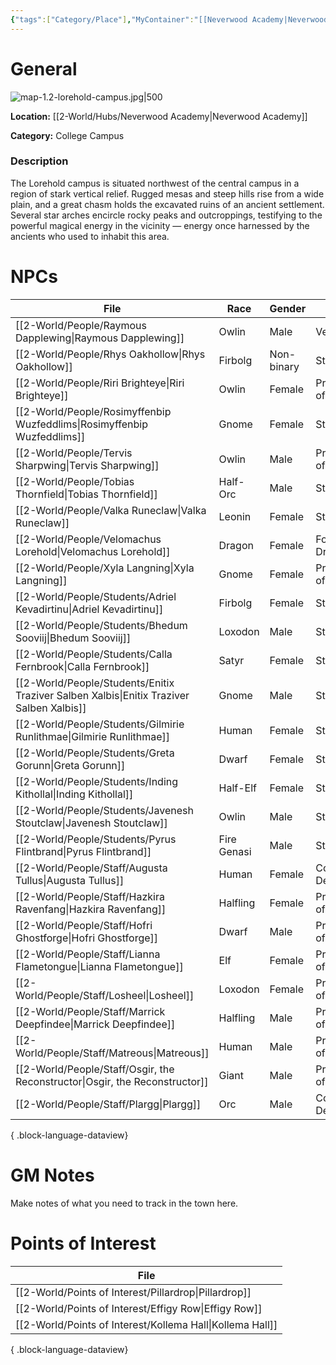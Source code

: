 ```yaml
---
{"tags":["Category/Place"],"MyContainer":"[[Neverwood Academy|Neverwood Academy]]","MyCategory":"College Campus","obsidianUIMode":"preview","image":"map-1.2-lorehold-campus.jpg","dg-publish":true,"dg-path":"World/Places/Lorehold Campus.md","permalink":"/world/places/lorehold-campus/","dgPassFrontmatter":true,"updated":"2025-09-29T14:27:38.000+01:00"}
---
```



# General

![map-1.2-lorehold-campus.jpg|500](/img/user/z_Assets/Campus%20Maps/map-1.2-lorehold-campus.jpg)

**Location:** [[2-World/Hubs/Neverwood Academy\|Neverwood Academy]]

**Category:** College Campus

### Description 
The Lorehold campus is situated northwest of the central campus in a region of stark vertical relief. Rugged mesas and steep hills rise from a wide plain, and a great chasm holds the excavated ruins of an ancient settlement. Several star arches encircle rocky peaks and outcroppings, testifying to the powerful magical energy in the vicinity — energy once harnessed by the ancients who used to inhabit this area.

# NPCs

| File                                                                                        | Race        | Gender     | Role               |
| ------------------------------------------------------------------------------------------- | ----------- | ---------- | ------------------ |
| [[2-World/People/Raymous Dapplewing\|Raymous Dapplewing]]                                | Owlin       | Male       | Veteran            |
| [[2-World/People/Rhys Oakhollow\|Rhys Oakhollow]]                                        | Firbolg     | Non-binary | Student            |
| [[2-World/People/Riri Brighteye\|Riri Brighteye]]                                        | Owlin       | Female     | Professor of Order |
| [[2-World/People/Rosimyffenbip Wuzfeddlims\|Rosimyffenbip Wuzfeddlims]]                  | Gnome       | Female     | Student            |
| [[2-World/People/Tervis Sharpwing\|Tervis Sharpwing]]                                    | Owlin       | Male       | Professor of Chaos |
| [[2-World/People/Tobias Thornfield\|Tobias Thornfield]]                                  | Half-Orc    | Male       | Student            |
| [[2-World/People/Valka Runeclaw\|Valka Runeclaw]]                                        | Leonin      | Female     | Student            |
| [[2-World/People/Velomachus Lorehold\|Velomachus Lorehold]]                              | Dragon      | Female     | Founder Dragon     |
| [[2-World/People/Xyla Langning\|Xyla Langning]]                                          | Gnome       | Female     | Professor of Order |
| [[2-World/People/Students/Adriel Kevadirtinu\|Adriel Kevadirtinu]]                       | Firbolg     | Female     | Student            |
| [[2-World/People/Students/Bhedum Sooviij\|Bhedum Sooviij]]                               | Loxodon     | Male       | Student            |
| [[2-World/People/Students/Calla Fernbrook\|Calla Fernbrook]]                             | Satyr       | Female     | Student            |
| [[2-World/People/Students/Enitix Traziver Salben Xalbis\|Enitix Traziver Salben Xalbis]] | Gnome       | Male       | Student            |
| [[2-World/People/Students/Gilmirie Runlithmae\|Gilmirie Runlithmae]]                     | Human       | Female     | Student            |
| [[2-World/People/Students/Greta Gorunn\|Greta Gorunn]]                                   | Dwarf       | Female     | Student            |
| [[2-World/People/Students/Inding Kithollal\|Inding Kithollal]]                           | Half-Elf    | Female     | Student            |
| [[2-World/People/Students/Javenesh Stoutclaw\|Javenesh Stoutclaw]]                       | Owlin       | Male       | Student            |
| [[2-World/People/Students/Pyrus Flintbrand\|Pyrus Flintbrand]]                           | Fire Genasi | Male       | Student            |
| [[2-World/People/Staff/Augusta Tullus\|Augusta Tullus]]                                  | Human       | Female     | College Dean       |
| [[2-World/People/Staff/Hazkira Ravenfang\|Hazkira Ravenfang]]                            | Halfling    | Female     | Professor of Order |
| [[2-World/People/Staff/Hofri Ghostforge\|Hofri Ghostforge]]                              | Dwarf       | Male       | Professor of Order |
| [[2-World/People/Staff/Lianna Flametongue\|Lianna Flametongue]]                          | Elf         | Female     | Professor of Chaos |
| [[2-World/People/Staff/Losheel\|Losheel]]                                                | Loxodon     | Female     | Professor of Chaos |
| [[2-World/People/Staff/Marrick Deepfindee\|Marrick Deepfindee]]                          | Halfling    | Male       | Professor of Chaos |
| [[2-World/People/Staff/Matreous\|Matreous]]                                              | Human       | Male       | Professor of Chaos |
| [[2-World/People/Staff/Osgir, the Reconstructor\|Osgir, the Reconstructor]]              | Giant       | Male       | Professor of Order |
| [[2-World/People/Staff/Plargg\|Plargg]]                                                  | Orc         | Male       | College Dean       |

{ .block-language-dataview}

# GM Notes

Make notes of what you need to track in the town here. 


# Points of Interest

| File                                                         |
| ------------------------------------------------------------ |
| [[2-World/Points of Interest/Pillardrop\|Pillardrop]]     |
| [[2-World/Points of Interest/Effigy Row\|Effigy Row]]     |
| [[2-World/Points of Interest/Kollema Hall\|Kollema Hall]] |

{ .block-language-dataview}
